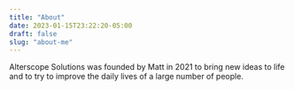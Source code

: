```yaml
---
title: "About"
date: 2023-01-15T23:22:20-05:00
draft: false
slug: "about-me"
---
```


Alterscope Solutions was founded by Matt in 2021 to bring new ideas to life and to try to improve the daily lives of a large number of people.

